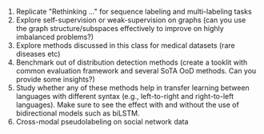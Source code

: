 1. Replicate "Rethinking ..." for sequence labeling and multi-labeling tasks
2. Explore self-supervision or weak-supervision on graphs (can you use the graph structure/subspaces effectively to improve on highly imbalanced problems?)
3. Explore methods discussed in this class for medical datasets (rare diseases etc)
4. Benchmark out of distribution detection methods (create a tooklit with common evaluation framework and several SoTA OoD methods. Can you provide some insights?)
5. Study whether any of these methods help in transfer learning between languages with different syntax (e.g., left-to-right and right-to-left languages). Make sure to see the effect with and without the use of bidirectional models such as biLSTM.
6. Cross-modal pseudolabeling on social network data

